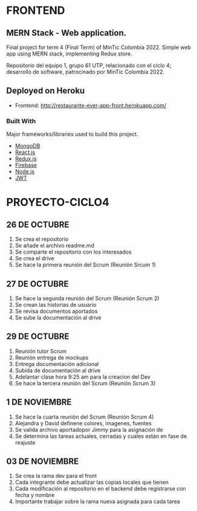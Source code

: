 # FRONTEND

## MERN Stack - Web application.

Final project for term 4 (Final Term) of MinTic Colombia 2022. Simple web app using MERN stack, implementing Redux store.

Repositorio del equipo 1, grupo 61 UTP, relacionado con el ciclo 4; desarrollo de software, patrocinado por MinTic Colombia 2022.

## Deployed on Heroku

* Frontend: http://restaurante-ever-app-front.herokuapp.com/

### Built With

Major frameworks/libraries used to build this project.

* [MongoDB](https://www.mongodb.com/)
* [React.js](https://reactjs.org/)
* [Redux.js](https://redux.js.org/)
* [Firebase](https://firebase.google.com/)
* [Node.js](https://nodejs.org/)
* [JWT](https://jwt.io/)


# PROYECTO-CICLO4

## 26 DE OCTUBRE 

1. Se crea el repositorio
2. Se añade el archivo readme.md
3. Se comparte el repositorio con los interesados
4. Se crea el drive
5. Se hace la primera reunión del Scrum (Reunión Srcum 1)

## 27 DE OCTUBRE 

1. Se hace la segunda reunión del Scrum (Reunión Scrum 2)
2. Se crean las historias de usuario
3. Se revisa documentos aportados
4. Se sube la documentación al drive

## 29 DE OCTUBRE 

1. Reunión tutor Scrum
2. Reunión entrega de mockups
3. Entrega documentación adicional 
4. Subida de documentación al drive
5. Adelantar clase hora 9:25 am para la creacion del Dev
6. Se hace la tercera reunión del Scrum (Reunión Scrum 3)

## 1 DE NOVIEMBRE 

1. Se hace la cuarta reunión del Scrum (Reunión Scrum 4)
2. Alejandra y David definene colores, imagenes, fuentes
3. Se valida archivo aportadopor Jimmy para la asignación de 
4. Se determina las tareas actuales, cerradas y cuales están en fase de reajuste

## 03 DE NOVIEMBRE 

1. Se crea la rama dev para el front
2. Cada integrante debe actualizar las copias locales que tienen
3. Cada modificación al repositorio en el backend debe registrarse con fecha y nombre
4. Importante trabajar sobre la rama nueva asignada para cada tarea 
